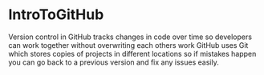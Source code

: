 # IntroToGitHub
 Version control in GitHub tracks changes in code over time so developers can work together without overwriting each others work GitHub uses Git which stores copies of projects in different locations so if mistakes happen you can go back to a previous version and fix any issues easily.
